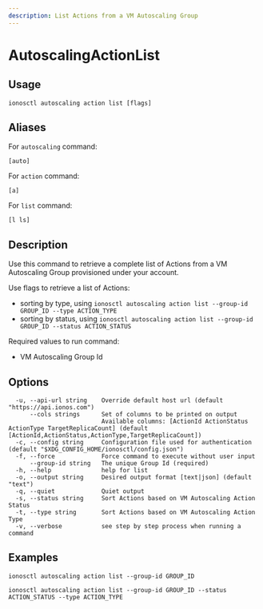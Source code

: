 ```yaml
---
description: List Actions from a VM Autoscaling Group
---
```


# AutoscalingActionList

## Usage

```text
ionosctl autoscaling action list [flags]
```

## Aliases

For `autoscaling` command:

```text
[auto]
```

For `action` command:

```text
[a]
```

For `list` command:

```text
[l ls]
```

## Description

Use this command to retrieve a complete list of Actions from a VM Autoscaling Group provisioned under your account.

Use flags to retrieve a list of Actions:

* sorting by type, using `ionosctl autoscaling action list --group-id GROUP_ID --type ACTION_TYPE`
* sorting by status, using `ionosctl autoscaling action list --group-id GROUP_ID --status ACTION_STATUS`

Required values to run command:

* VM Autoscaling Group Id

## Options

```text
  -u, --api-url string    Override default host url (default "https://api.ionos.com")
      --cols strings      Set of columns to be printed on output 
                          Available columns: [ActionId ActionStatus ActionType TargetReplicaCount] (default [ActionId,ActionStatus,ActionType,TargetReplicaCount])
  -c, --config string     Configuration file used for authentication (default "$XDG_CONFIG_HOME/ionosctl/config.json")
  -f, --force             Force command to execute without user input
      --group-id string   The unique Group Id (required)
  -h, --help              help for list
  -o, --output string     Desired output format [text|json] (default "text")
  -q, --quiet             Quiet output
  -s, --status string     Sort Actions based on VM Autoscaling Action Status
  -t, --type string       Sort Actions based on VM Autoscaling Action Type
  -v, --verbose           see step by step process when running a command
```

## Examples

```text
ionosctl autoscaling action list --group-id GROUP_ID

ionosctl autoscaling action list --group-id GROUP_ID --status ACTION_STATUS --type ACTION_TYPE
```

